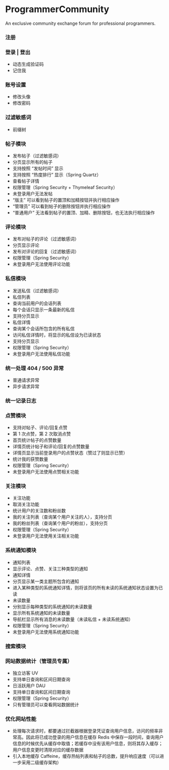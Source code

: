 # ProgrammerCommunity
An exclusive community exchange forum for professional programmers.

### 注册
### 登录 | 登出
* 动态生成验证码
* 记住我
### 账号设置
* 修改头像
* 修改密码
### 过滤敏感词
* 前缀树
### 帖子模块
* 发布帖子（过滤敏感词）
* 分页显示所有的帖子
* 支持按照 “发帖时间” 显示
* 支持按照 “热度排行” 显示（Spring Quartz）
* 查看帖子详情
* 权限管理（Spring Security + Thymeleaf Security）
* 未登录用户无法发帖
* “版主” 可以看到帖子的置顶和加精按钮并执行相应操作
* “管理员” 可以看到帖子的删除按钮并执行相应操作
* “普通用户” 无法看到帖子的置顶、加精、删除按钮，也无法执行相应操作
### 评论模块
* 发布对帖子的评论（过滤敏感词）
* 分页显示评论
* 发布对评论的回复（过滤敏感词）
* 权限管理（Spring Security）
* 未登录用户无法使用评论功能
### 私信模块
* 发送私信（过滤敏感词）
* 私信列表
* 查询当前用户的会话列表
* 每个会话只显示一条最新的私信
* 支持分页显示
* 私信详情
* 查询某个会话所包含的所有私信
* 访问私信详情时，将显示的私信设为已读状态
* 支持分页显示
* 权限管理（Spring Security）
* 未登录用户无法使用私信功能
### 统一处理 404 / 500 异常
* 普通请求异常
* 异步请求异常
### 统一记录日志
### 点赞模块
* 支持对帖子、评论/回复点赞
* 第 1 次点赞，第 2 次取消点赞
* 首页统计帖子的点赞数量
* 详情页统计帖子和评论/回复的点赞数量
* 详情页显示当前登录用户的点赞状态（赞过了则显示已赞）
* 统计我的获赞数量
* 权限管理（Spring Security）
* 未登录用户无法使用点赞相关功能
### 关注模块
* 关注功能
* 取消关注功能
* 统计用户的关注数和粉丝数
* 我的关注列表（查询某个用户关注的人），支持分页
* 我的粉丝列表（查询某个用户的粉丝），支持分页
* 权限管理（Spring Security）
* 未登录用户无法使用关注相关功能
### 系统通知模块
* 通知列表
* 显示评论、点赞、关注三种类型的通知
* 通知详情
* 分页显示某一类主题所包含的通知
* 进入某种类型的系统通知详情，则将该页的所有未读的系统通知状态设置为已读
* 未读数量
* 分别显示每种类型的系统通知的未读数量
* 显示所有系统通知的未读数量
* 导航栏显示所有消息的未读数量（未读私信 + 未读系统通知）
* 权限管理（Spring Security）
* 未登录用户无法使用系统通知功能
### 搜索模块
### 网站数据统计（管理员专属）
* 独立访客 UV
* 支持单日查询和区间日期查询
* 日活跃用户 DAU
* 支持单日查询和区间日期查询
* 权限管理（Spring Security）
* 只有管理员可以查看网站数据统计
### 优化网站性能
* 处理每次请求时，都要通过拦截器根据登录凭证查询用户信息，访问的频率非常高。因此将已成功登录的用户信息在缓存 Redis 中保存一段时间，查询用户信息的时候优先从缓存中取值；若缓存中没有该用户信息，则将其存入缓存；用户信息变更时清除对应的缓存数据
* 引入本地缓存 Caffeine，缓存热帖列表和帖子的总数，提升响应速度（可以进一步采用二级缓存架构）
